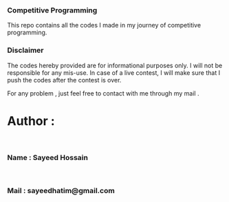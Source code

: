 <h3>Competitive Programming</h3>
This repo contains all the codes I made in my journey of competitive programming.

<h3>Disclaimer</h3>
The codes hereby provided are for informational purposes only. I will not be responsible for any mis-use.
In case of a live contest, I will make sure that I push the codes after the contest is over.

For any problem , just feel free to contact with me through my mail . 

<h1>Author : </h1><br>
<h3>Name : Sayeed Hossain</h3><br>
<h3>Mail : sayeedhatim@gmail.com</h3>
